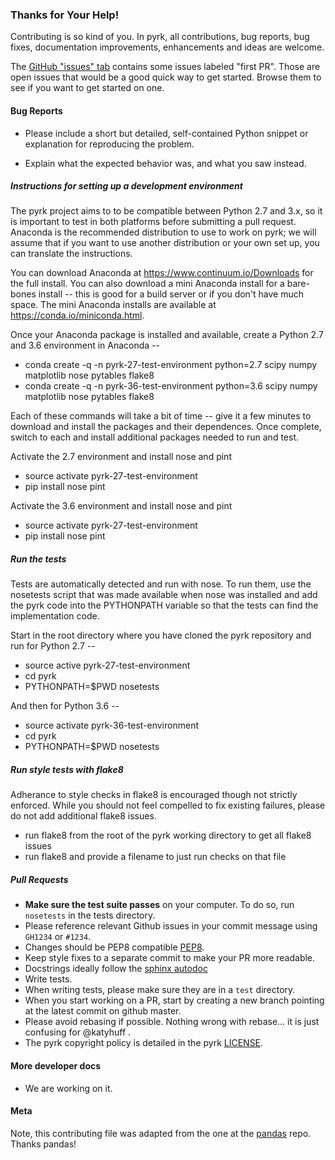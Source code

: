 ### Thanks for Your Help!

Contributing is so kind of you. In pyrk, all contributions, bug reports, bug
fixes, documentation improvements, enhancements and ideas are welcome.

The [GitHub "issues" tab](https://github.com/pyrk/pyrk/issues)
contains some issues labeled "first PR". Those are open issues that would be a
good quick way to get started. Browse them to see if you want to get started on
one.

#### Bug Reports

  - Please include a short but detailed, self-contained Python snippet or
    explanation for reproducing the problem.

  - Explain what the expected behavior was, and what you saw instead.

##### Instructions for setting up a development environment

The pyrk project aims to to be compatible between Python 2.7 and 3.x, so it
is important to test in both platforms before submitting a pull request.
Anaconda is the recommended distribution to use to work on pyrk; we will
assume that if you want to use another distribution or your own set up,
you can translate the instructions.

You can download Anaconda at https://www.continuum.io/Downloads for the full
install. You can also download a mini Anaconda install for a bare-bones
install -- this is good for a build server or if you don't have much space.
The mini Anaconda installs are available at https://conda.io/miniconda.html.

Once your Anaconda package is installed and available, create a Python 2.7
and 3.6 environment in Anaconda --

 - conda create -q -n pyrk-27-test-environment python=2.7 scipy numpy matplotlib nose pytables flake8
 - conda create -q -n pyrk-36-test-environment python=3.6 scipy numpy matplotlib nose pytables flake8

Each of these commands will take a bit of time -- give it a few minutes
to download and install the packages and their dependences. Once complete,
switch to each and install additional packages needed to run and test.

Activate the 2.7 environment and install nose and pint

 - source activate pyrk-27-test-environment
 - pip install nose pint

Activate the 3.6 environment and install nose and pint

 - source activate pyrk-27-test-environment
 - pip install nose pint

##### Run the tests

Tests are automatically detected and run with nose. To run them, use
the nosetests script that was made available when nose was installed
and add the pyrk code into the PYTHONPATH variable so that the tests
can find the implementation code.

Start in the root directory where you have cloned the pyrk repository
and run for Python 2.7 --

 - source active pyrk-27-test-environment
 - cd pyrk
 - PYTHONPATH=$PWD nosetests

And then for Python 3.6 --

 - source activate pyrk-36-test-environment
 - cd pyrk
 - PYTHONPATH=$PWD nosetests

##### Run style tests with flake8

Adherance to style checks in flake8 is encouraged though not strictly
enforced. While you should not feel compelled to fix existing failures,
please do not add additional flake8 issues.

  - run flake8 from the root of the pyrk working directory to get all flake8 issues
  - run flake8 and provide a filename to just run checks on that file
  
##### Pull Requests

  - **Make sure the test suite passes** on your computer. To do so, run `nosetests` in the tests directory.
  - Please reference relevant Github issues in your commit message using `GH1234`
    or `#1234`.
  - Changes should be PEP8 compatible [PEP8](http://www.python.org/dev/peps/pep-0008/).
  - Keep style fixes to a separate commit to make your PR more readable.
  - Docstrings ideally follow the [sphinx autodoc](https://pythonhosted.org/an_example_pypi_project/sphinx.html#function-definitions)
  - Write tests.
  - When writing tests, please make sure they are in a `test` directory.
  - When you start working on a PR, start by creating a new branch pointing at the latest
    commit on github master.
  - Please avoid rebasing if possible. Nothing wrong with rebase... it is just confusing for @katyhuff .
  - The pyrk copyright policy is detailed in the pyrk [LICENSE](https://github.com/pyrk/pyrk/blob/master/LICENSE).

#### More developer docs

* We are working on it.


#### Meta
Note, this contributing file was adapted from the one at the
[pandas](https://github.com/pydata/pandas) repo. Thanks pandas!
